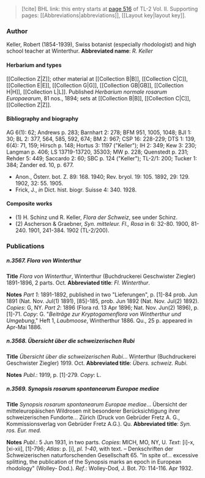 > [!cite] BHL link: this entry starts at [page 516](https://www.biodiversitylibrary.org/page/33068758) of TL-2 Vol. II.
> Supporting pages: [[Abbreviations|abbreviations]], [[Layout key|layout key]].

### Author

Keller, Robert (1854-1939), Swiss botanist (especially rhodologist) and high school teacher at Winterthur. 
**Abbreviated name**: *R. Keller*

#### Herbarium and types

[[Collection Z|Z]]; other material at [[Collection B|B]], [[Collection C|C]], [[Collection E|E]], [[Collection G|G]], [[Collection GB|GB]], [[Collection H|H]], [[Collection L|L]]. Published *Herbarium normale rosarum Europaearum*, 81 nos., 1894; sets at [[Collection B|B]], [[Collection C|C]], [[Collection Z|Z]].

#### Bibliography and biography

AG 6(1): 62; Andrews p. 283; Barnhart 2: 278; BFM 951, 1005, 1048; BJI 1: 30; BL 2: 377, 564, 585, 592, 674; BM 2: 967; CSP 16: 228-229; DTS 1: 139, 6(4): 71, 159; Hirsch p. 148; Hortus 3: 1197 ("Keller"); IH 2: 349; Kew 3: 230; Langman p. 406; LS 13719-13720, 35303; MW p. 228; Quenstedt p. 231; Rehder 5: 449; Saccardo 2: 60; SBC p. 124 ("Keller"); TL-2/1: 200; Tucker 1: 384; Zander ed. 10, p. 677.
- Anon., Österr. bot. Z. 89: 168. 1940; Rev. bryol. 19: 105. 1892, 29: 129. 1902, 32: 55. 1905.
- Frick, J., *in* Dict. hist. biogr. Suisse 4: 340. 1928.

#### Composite works

- (1) H. Schinz und R. Keller, *Flora der Schweiz*, see under Schinz.
- (2) Ascherson & Graebner, *Syn. mitteleur. Fl., Rosa* in 6: 32-80. 1900, 81-240. 1901, 241-384. 1902 (TL-2/200).

### Publications

##### n.3567. Flora von Winterthur

**Title**
*Flora von Winterthur*, Winterthur (Buchdruckerei Geschwister Ziegler) 1891-1896, 2 parts. Oct.
**Abbreviated title**: *Fl. Winterthur*.

**Notes**
*Part 1*: 1891-1892, published in two "Lieferungen", p. \[1\]-84 prob. Jun 1891 (Nat. Nov. Jul(1) 1891), \[85\]-185, prob. Jun 1892 (Nat. Nov. Jul(2) 1892). *Copies*: G, NY.
*Part 2*: 1896 (Flora rd. 13 Apr 1896; Nat. Nov. Jun(2) 1896), p. \[1\]-71. *Copy*: G.
"*Beiträge zur Kryptogamenflora von Wintherthur und Umgebung*," Heft 1, *Laubmoose*, Wintherthur 1886. Qu., 25 p. appeared in Apr-Mai 1886.

##### n.3568. Übersicht über die schweizerischen Rubi

**Title**
*Übersicht über die schweizerischen Rubi*... Winterthur (Buchdruckerei Geschwister Ziegler) 1919. Oct.
**Abbreviated title**: *Übers. schweiz. Rubi*.

**Notes**
*Publ*.: 1919, p. \[1\]-279. *Copy*: L.

##### n.3569. Synopsis rosarum spontanearum Europae mediae

**Title**
*Synopsis rosarum spontanearum Europae mediae*... Übersicht der mitteleuropäischen Wildrosen mit besonderer Berücksichtigung ihrer schweizerischen Fundorte... Zürich (Druck von Gebrüder Fretz A. G., Kommissionsverlag von Gebrüder Fretz A.G.). Qu.
**Abbreviated title**: *Syn. ros. Eur. med.*

**Notes**
*Publ*.: 5 Jun 1931, in two parts. *Copies*: MICH, MO, NY, U. *Text*: \[i\]-x, \[xi-xii\], \[1\]-796; *Atlas*: p. \[i\], *pl. 1-40*, with text. – Denkschriften der Schweizerischen naturforschenden Gesellschaft 65. "In spite of... excessive splitting, the publication of the Synopsis marks an epoch in European rhodology" (Wolley- Dod.).
*Ref*.: Wolley-Dod, J. Bot. 70: 114-116. Apr 1932.

